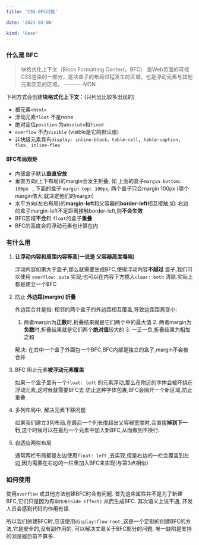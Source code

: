 ```yaml
---
title: 'CSS-BFC问题'

date: '2021-03-06'

kind: 'Base'
---
```




### 什么是 BFC

> 块格式化上下文（Block Formatting Context，BFC） 是Web页面的可视CSS渲染的一部分，是块盒子的布局过程发生的区域，也是浮动元素与其他元素交互的区域。 --------MDN

下列方式会创建**块格式化上下文**：(只列出比较多出现的)

- 根元素```<html>```
- 浮动元素```float``` 不是none
- 绝对定位```position``` 为```absolute```和```fixed```
- ```overflow``` 不为```visible``` (visible是它的默认值)
- 非块级元素具有```display: inline-block，table-cell, table-caption, flex, inline-flex```

#### BFC布局规矩

- 内部盒子默认**垂直安放**
- 垂直方向(上下布局)的margin会发生折叠, 如 上面的盒子```margin-bottom: 100px ``` , 下面的盒子 ```margin-top: 100px```, 两个盒子只会margin 100px (哪个margin值大,就决定他们的margin)
- 水平方向(左右布局)的**margin-left**和父容器的**border-left**相互接触,如: 右边的盒子margin-left不足距离接触border-left,则**不会生效**
- BFC区域**不会**和 ```float```的盒子**重叠**
- BFC的高度会将浮动元素也计算在内

### 有什么用

1. **让浮动内容和周围内容等高(一说是 父容器高度塌陷)**

   浮动内容如果大于盒子,那么就需要生成BFC,使得浮动内容**不越过** 盒子,我们可以使用 ```overflow: auto```	实现;也可以在内容下方插入```clear: both```  清除.实际上都是建立一个BFC

2. 防止 **外边距(margin) 折叠** 

   外边距合并是指: 相邻的两个盒子的外边距相互覆盖,导致边距距离变小;

   	1. 两者margin为**正数**时,折叠结果就是它们两个中的最大值
    	2. 两者margin为**负数**时,折叠结果就是它们两个**绝对值**较大的
    	3. 一正一负,折叠结果为相加之和

   解决: 在其中一个盒子外面包一个BFC,BFC内部是独立的盒子,margin不会被合并

3. BFC 阻止元素**被浮动元素覆盖**

   如果一个盒子里有一个```float: left``` 的元素浮动,那么在附近的字体会被环绕在浮动元素,这时候就需要BFC去 防止这种字体包裹,BFC会隔开一个新区域,防止重叠

4. 多列布局中, 解决元素下移问题

   如果我们建立3列布局,在最后一个列长度超出父容器宽度时,会直接**掉到下一行**,这个时候可以在最后一个元素中加入新BFC,从而做到不换行.

5. 自适应两栏布局

   通常两栏布局都是左边使用```float: left``` ,去实现,但是右边的一栏会覆盖到左边,因为需要在右边的一栏里加入BFC来实现(与第3点相似)

### 如何使用

使用```overflow``` 或其他方法创建BFC时会有问题. 首先这些属性并不是为了新建BFC,它们只是因为有```副作用(Side Effect)```  从而生成BFC. 其次语义上说不通, 开发人员会感到代码的作用有误.  

所以我们创建BFC时,应该使用```display:flow-root``` ,这是一个定制的创建BFC的方法,它是安全的,没有副作用的. 可以解决文章关于BFC部分的问题. 唯一缺陷是支持的浏览器目前不算多.